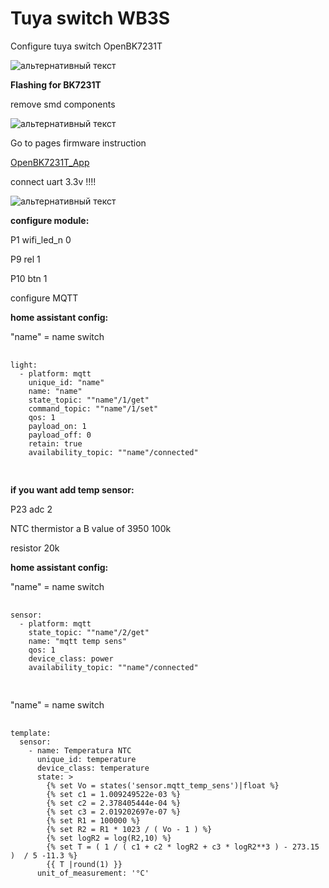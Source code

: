 # Tuya switch WB3S

<p>
Configure tuya switch OpenBK7231T
</p>
<img src="https://github.com/Alexxx113/Tuya-switch-WB3S-WB2S-WB2L/blob/main/IMG_20220716_015555.jpg" alt="альтернативный текст" />
<p></p>
<b>Flashing for BK7231T</b>

<p>remove smd components</p>
<img src="https://github.com/Alexxx113/Tuya-switch-WB3S-WB2S-WB2L/blob/main/firmware%20remowe.jpg" alt="альтернативный текст" />
<p></p>
<p>Go to pages firmware instruction</p>


<a href="https://github.com/openshwprojects/OpenBK7231T_App">OpenBK7231T_App</a>

<p></p>
<p>connect uart 3.3v !!!!</p>
<img src="https://github.com/Alexxx113/Tuya-switch-WB3S-WB2S-WB2L/blob/main/firmware uart contacts.jpg" alt="альтернативный текст" />

<p></p>
<b>configure module:</b>
<p></p>
<p>P1 wifi_led_n 0</p>
<p>P9 rel 1</p>
<p>P10 btn 1</p>

<p>configure MQTT</p>

<b>home assistant config:</b>
<p>"name" = name switch</p>

<div class="snippet-clipboard-content notranslate position-relative overflow-auto" data-snippet-clipboard-copy-content="">
  <pre class="notranslate">
  <code>
light:
  - platform: mqtt
    unique_id: "name"
    name: "name"
    state_topic: ""name"/1/get"
    command_topic: ""name"/1/set"
    qos: 1
    payload_on: 1
    payload_off: 0
    retain: true
    availability_topic: ""name"/connected"
  </code>
  </pre>
</div>




<b>if you want add temp sensor:</b>
<p>P23 adc 2</p>
<p>NTC thermistor a B value of 3950 100k</p>
<p>resistor 20k</p>

<b>home assistant config:</b>
<p>"name" = name switch</p>
<div class="snippet-clipboard-content notranslate position-relative overflow-auto" data-snippet-clipboard-copy-content="">
  <pre class="notranslate">
  <code>  
sensor:
  - platform: mqtt
    state_topic: ""name"/2/get"
    name: "mqtt temp sens"
    qos: 1
    device_class: power
    availability_topic: ""name"/connected"
  </code>
  </pre>
</div
  <p>"name" = name switch</p>
<div class="snippet-clipboard-content notranslate position-relative overflow-auto" data-snippet-clipboard-copy-content="">
  <pre class="notranslate">
  <code>
template:
  sensor:
    - name: Temperatura NTC
      unique_id: temperature
      device_class: temperature
      state: >
        {% set Vo = states('sensor.mqtt_temp_sens')|float %}
        {% set c1 = 1.009249522e-03 %}
        {% set c2 = 2.378405444e-04 %}
        {% set c3 = 2.019202697e-07 %}
        {% set R1 = 100000 %}
        {% set R2 = R1 * 1023 / ( Vo - 1 ) %}
        {% set logR2 = log(R2,10) %}
        {% set T = ( 1 / ( c1 + c2 * logR2 + c3 * logR2**3 ) - 273.15 )  / 5 -11.3 %}
        {{ T |round(1) }}
      unit_of_measurement: '°C'
  </code>
  </pre>
</div>
